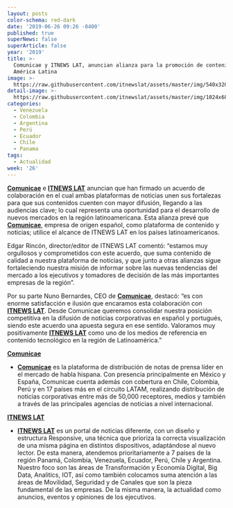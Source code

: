```yaml
---
layout: posts
color-schema: red-dark
date: '2019-06-26 09:26 -0400'
published: true
superNews: false
superArticle: false
year: '2019'
title: >-
  Comunicae y ITNEWS LAT, anuncian alianza para la promoción de contenidos en
  América Latina
image: >-
  https://raw.githubusercontent.com/itnewslat/assets/master/img/540x320/Acuerdo-p.jpg
detail-image: >-
  https://raw.githubusercontent.com/itnewslat/assets/master/img/1024x680/Acuerdo-g.jpg
categories:
  - Venezuela
  - Colombia
  - Argentina
  - Perú
  - Ecuador
  - Chile
  - Panama
tags:
  - Actualidad
week: '26'
---
```

**[Comunicae](https://www.comunicae.es/)** e **[ITNEWS LAT](http://itnews.lat/)** anuncian que han firmado un acuerdo de colaboración en el cual ambas plataformas de noticias unen sus fortalezas para que sus contenidos cuenten con mayor difusión, llegando a las audiencias clave; lo cual representa una oportunidad para el desarrollo de nuevos mercados en la región latinoamericana. Esta alianza prevé que **[Comunicae](https://www.comunicae.es/)**, empresa de origen español, como plataforma de contenido y noticias; utilice el alcance de ITNEWS LAT en los países latinoamericanos.

Edgar Rincón, director/editor de ITNEWS LAT comentó: “estamos muy orgullosos y comprometidos con este acuerdo, que suma contenido de calidad a nuestra plataforma de noticias, y que junto a otras alianzas sigue fortaleciendo nuestra misión de informar sobre las nuevas tendencias del mercado a los ejecutivos y tomadores de decisión de las más importantes empresas de la región”.

Por su parte Nuno Bernardes,  CEO de **[Comunicae](https://www.comunicae.es/)**, destacó: “es con enorme satisfacción e ilusión que encaramos esta colaboración con **[ITNEWS LAT](http://itnews.lat/)**. Desde Comunicae queremos consolidar nuestra posición competitiva en la difusión de noticias corporativas en español y portugués, siendo este acuerdo una apuesta segura en ese sentido. Valoramos muy positivamente **[ITNEWS LAT](http://itnews.lat/)** como uno de los medios de referencia en contenido tecnológico en la región de Latinoamérica.”

**[Comunicae](https://www.comunicae.es/)**

- **[Comunicae](https://www.comunicae.es/)** es la plataforma de distribución de notas de prensa líder en el mercado de habla hispana. Con presencia principalmente en México y España, Comunicae cuenta además con cobertura en Chile, Colombia, Perú y en 17 países más en el circuito LATAM, realizando distribución de noticias corporativas entre más de 50,000 receptores, medios y también a través de las principales agencias de noticias a nivel internacional.

**[ITNEWS LAT](http://itnews.lat/)**

- **[ITNEWS LAT](http://itnews.lat/)** es un portal de noticias diferente, con un diseño y estructura  Responsive, una técnica que prioriza la correcta visualización de una misma página en distintos dispositivos, adaptándose al nuevo lector. De esta manera, atendemos prioritariamente a 7 países de la región Panamá, Colombia, Venezuela, Ecuador, Perú, Chile y Argentina. Nuestro foco son las áreas de Transformación y Economía Digital, Big Data, Analitics, IOT, así como también colocamos suma atención a las áreas de Movilidad, Seguridad y de Canales que son la pieza fundamental de las empresas. De la misma manera, la actualidad como anuncios, eventos y opiniones de los ejecutivos.
